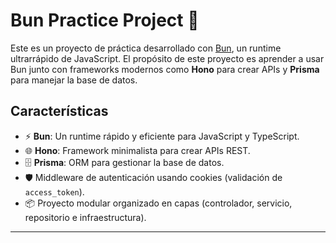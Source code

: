 # Bun Practice Project 🚀

Este es un proyecto de práctica desarrollado con [Bun](https://bun.sh/), un runtime ultrarrápido de JavaScript. El propósito de este proyecto es aprender a usar Bun junto con frameworks modernos como **Hono** para crear APIs y **Prisma** para manejar la base de datos.

## Características

- ⚡ **Bun**: Un runtime rápido y eficiente para JavaScript y TypeScript.
- 🌐 **Hono**: Framework minimalista para crear APIs REST.
- 🗄️ **Prisma**: ORM para gestionar la base de datos.
- 🛡️ Middleware de autenticación usando cookies (validación de `access_token`).
- 📦 Proyecto modular organizado en capas (controlador, servicio, repositorio e infraestructura).

---
